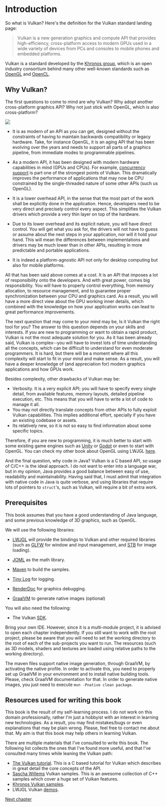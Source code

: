 # Introduction

So what is Vulkan? Here's the definition for the Vulkan standard landing page:

> Vulkan is a new generation graphics and compute API that provides high-efficiency,
> cross-platform access to modern GPUs used in a wide variety of devices from PCs and consoles to mobile phones and embedded platforms.

Vulkan is a standard developed by the [Khronos group](https://www.khronos.org/),
which is an open industry consortium behind many other well-known standards such as [OpenGL](https://www.khronos.org/opengl/) and [OpenCL](https://www.khronos.org/opencl/).

## Why Vulkan?

The first questions to come to mind are why Vulkan? Why adopt another cross-platform graphics API? Why not just stick with OpenGL, which is also cross-platform?

[![](https://imgs.xkcd.com/comics/standards.png)](https://xkcd.com/927/)

- It is as modern of an API as you can get, designed without the constraints of having to maintain backwards compatibility or legacy hardware.
  Take, for instance OpenGL,
  it is an aging API that has been evolving over the years and needs to support all parts of a graphics pipeline,
  from immediate modes to programmable pipelines.

- As a modern API, it has been designed with modern hardware capabilities in mind (GPUs and CPUs).
  For example, [concurrency support](https://en.wikipedia.org/wiki/Concurrency_(computer_science)) is part one of the strongest points of Vulkan.
  This dramatically improves the performance of applications that may now be CPU constrained by the single-threaded nature of some other APIs (such us OpenGL).

- It is a lower overhead API, in the sense that the most part of the work shall be explicitly done in the application.
  Hence, developers need to be very direct and precisely control every aspect.
  This simplifies the Vulkan drivers which provide a very thin layer on top of the hardware.

- Due to its lower overhead and its explicit nature, you will have direct control.
  You will get what you ask for, the drivers will not have to guess or assume about the next steps in your application, nor will it hold your hand.
  This will mean the differences between implementations and drivers may be much lower than in other APIs,
  resulting in more predictable and portable applications.

- It is indeed a platform-agnostic API not only for desktop computing but also for mobile platforms.

All that has been said above comes at a cost.
It is an API that imposes a lot of responsibility onto the developers.
And with great power, comes big responsibility.
You will have to properly control everything, from memory allocation, to resource management,
and to guarantee proper synchronization between your CPU and graphics card.
As a result, you will have a more direct view about the GPU working inner details,
which combined with the knowledge on how your application works can lead to great performance improvements.

The next question that may come to your mind may be, Is it Vulkan the right tool for you?
The answer to this question depends on your skills and interests.
If you are new to programming or want to obtain a rapid product, Vulkan is not the most adequate solution for you.
As it has been already said, Vulkan is complex--you will have to invest lots of time understanding all the concepts,
which can be difficult to understand for even moderate programmers.
It is hard, but there will be a moment where all this complexity will start to fit in your mind and make sense.
As a result, you will have a deeper knowledge of (and appreciation for) modern graphics applications and how GPUs work.

Besides complexity, other drawbacks of Vulkan may be:

- Verbosity.
  It is a very explicit API;
  you will have to specify every single detail, from available features, memory layouts,
  detailed pipeline execution, etc. This means that you will have to write a lot of code to manage it all.
- You may not directly translate concepts from other APIs to fully exploit Vulkan capabilities.
  This implies additional effort, specially if you have an existing codebase or assets.
- Its relatively new, so it is not so easy to find information about some specific topics.

Therefore, if you are new to programming,
it is much better to start with some existing game engines such as [Unity](https://unity.com) or [Godot](https://godotengine.org/) or even to start with OpenGL.
You can check my other book about OpenGL using LWJGL [here](https://ahbejarano.gitbook.io/lwjglgamedev/).

And the final question, why code in Java?
Vulkan is a C based API, so usage of C/C++ is the ideal approach.
I do not want to enter into a language war, but in my opinion, Java provides a good balance between easy of use, readability and maintainability.
Having said that, I must admit that integration with native code in Java is quite verbose,
and using libraries that require lots of pointers to `struct`'s, such as Vulkan, will require a bit of extra work.

## Prerequisites

This book assumes that you have a good understanding of Java language, and some previous knowledge of 3D graphics, such as OpenGL. 

We will use the following libraries:

- [LWJGL](https://www.lwjgl.org/) will provide the bindings to Vulkan and other required libraries
  (such as [GLFW](https://www.glfw.org/) for window and input management, and [STB](https://github.com/nothings/stb) for image loading).

- [JOML](https://github.com/JOML-CI/JOML) as the math library.

- [Maven](http://maven.apache.org/) to build the samples.

- [Tiny Log](https://tinylog.org/) for logging.

- [RenderDoc](https://renderdoc.org/) for graphics debugging.

- [GraalVM](https://www.graalvm.org) to generate native images (optional)

You will also need the following:

- The Vulkan [SDK](https://vulkan.lunarg.com/).

Bring your own IDE.
However, since it is a multi-module project, it is advised to open each chapter independently.
If you still want to work with the root project,
please be aware that you will need to set the working directory to the root of each of the sub-projects you want to run.
The resources (such as 3D models, shaders and textures are loaded using relative paths to the working directory).

The maven files support native image generation, through GraalVM, by activating the native profile.
In order to activate this, you need to properly set up GraalVM in your environment and to install native building tools.
Please, check GraalVM documentation for that.
In order to generate native images, you just need to execute `mvn -Pnative clean package`.

## Resources used for writing this book

This book is the result of my self-learning process.
I do not work on this domain professionally, rather I'm just a hobbyist with an interest in learning new technologies.
As a result, you may find mistakes/bugs or even explanations that may be plain wrong.
Please, feel free to contact me about that.
My aim is that this book may help others in learning Vulkan.

There are multiple materials that I've consulted to write this book.
The following list collects the ones that I've found more useful, and that I've consulted many times while leaning the Vulkan path:

- [The Vulkan tutorial](https://vulkan-tutorial.com/). This is a C based tutorial for Vulkan which describes in great detail the core concepts of the API.
- [Sascha Willems](https://github.com/SaschaWillems/Vulkan) Vulkan samples. This is an awesome collection of C++ samples which cover a huge set of Vulkan features.
- [Khronos Vulkan samples](https://github.com/KhronosGroup/Vulkan-Samples).
- LWJGL Vulkan [demos](https://github.com/LWJGL/lwjgl3-demos/tree/master/src/org/lwjgl/demo/vulkan).

[Next chapter](../chapter-01/chapter-01.md)

